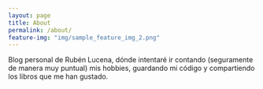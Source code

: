 ```yaml
---
layout: page
title: About
permalink: /about/
feature-img: "img/sample_feature_img_2.png"
---
```


Blog personal de Rubén Lucena, dónde intentaré ir contando (seguramente de manera muy puntual) mis hobbies, guardando mi código y compartiendo los libros que me han gustado.